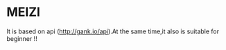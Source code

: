 # MEIZI
It is based on api (http://gank.io/api).At the same time,it also is suitable for beginner !!
